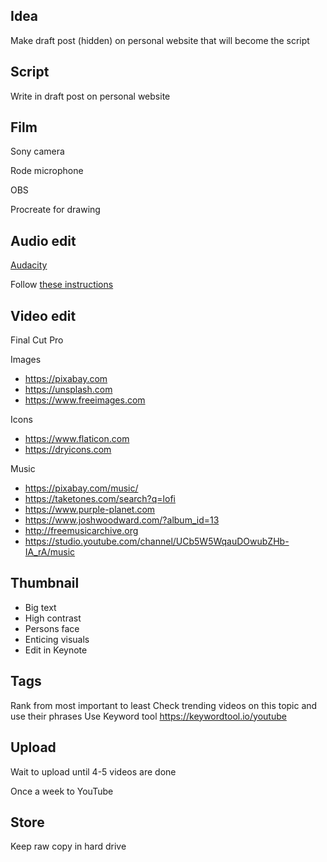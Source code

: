 ## Idea

Make draft post (hidden) on personal website that will become the script

## Script

Write in draft post on personal website

## Film

Sony camera

Rode microphone

OBS

Procreate for drawing

## Audio edit

[Audacity](https://www.audacityteam.org)

Follow [these instructions](https://www.youtube.com/watch?v=Rj7sbBng-T8&t=1s)

## Video edit

Final Cut Pro

Images

- https://pixabay.com
- https://unsplash.com
- https://www.freeimages.com

Icons

- https://www.flaticon.com
- https://dryicons.com

Music

- https://pixabay.com/music/
- https://taketones.com/search?q=lofi
- https://www.purple-planet.com
- https://www.joshwoodward.com/?album_id=13
- http://freemusicarchive.org
- https://studio.youtube.com/channel/UCb5W5WqauDOwubZHb-IA_rA/music

## Thumbnail

- Big text
- High contrast
- Persons face
- Enticing visuals
- Edit in Keynote

## Tags

Rank from most important to least
Check trending videos on this topic and use their phrases
Use Keyword tool https://keywordtool.io/youtube

## Upload

Wait to upload until 4-5 videos are done

Once a week to YouTube

## Store

Keep raw copy in hard drive
